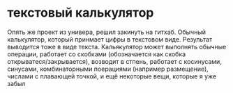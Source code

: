 # текстовый калькулятор
Опять же проект из универа, решил закинуть на гитхаб.
Обычный калькулятор, который принмает цифры в текстовом виде. Результат выводится тоже в виде текста.
Кальякулятор может выполнять обычные операции, работает со скобками (обозначается как скобка открыватеся/закрывается),
возводит в стпень, работает с косинусами, синусами, комбинаторными поерациями (например размещение), числами с 
плавающей точкой, и ещё некоторые вещи, которые я уже забыл

